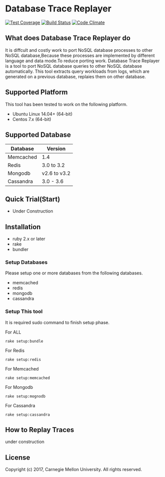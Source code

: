 # Database Trace Replayer 
[![Test Coverage](https://codeclimate.com/github/akirambo/dbtrace-replayer/badges/coverage.svg)](https://codeclimate.com/github/akirambo/dbtrace-replayer/coverage)
[![Build Status](https://travis-ci.org/akirambo/dbtrace-replayer.svg?branch=master)](https://travis-ci.org/akirambo/dbtrace-replayer)
[![Code Climate](https://codeclimate.com/github/akirambo/dbtrace-replayer/badges/gpa.svg)](https://codeclimate.com/github/akirambo/dbtrace-replayer)

## What does Database Trace Replayer do
It is diffcult and costly work to port NoSQL database processes to other NoSQL database,Because these processes are implemented by different language and data mode.To reduce porting work. Database Trace Replayer is a tool to port NoSQL database queries to other NoSQL database automatically. This tool extracts query workloads from logs, which are generated on a previous database, replaies them on other database.

## Supported Platform
 This tool has been tested to work on the following platform.
 - Ubuntu Linux 14.04+ (64-bit)
 - Centos 7.x (64-bit)

## Supported Database
|Database|Version|
|-|-|
|Memcached|1.4|
|Redis|3.0 to 3.2|
|Mongodb|v2.6 to v3.2|
|Cassandra|3.0 - 3.6|

## Quick Trial(Start)
- Under Construction

## Installation
- ruby 2.x or later
- rake
- bundler

### Setup Databases
 Please setup one or more databases from the following databases.
 - memcached
 - redis
 - mongodb
 - cassandra

### Setup This tool
It is required sudo command to finish setup phase.

For ALL
```
rake setup:bundle
```

For Redis
```
rake setup:redis
```

For Memcached
```
rake setup:memcached
```

For Mongodb
```
rake setup:mognodb
```

For Cassandra
```
rake setup:cassandra
```

## How to Replay Traces
under construction

## License
 Copyright (c) 2017, Carnegie Mellon University.
 All rights reserved.
